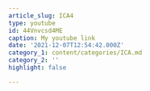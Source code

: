 ```yaml
---
article_slug: ICA4
type: youtube
id: 44Vnvcsd4ME
caption: My youtube link
date: '2021-12-07T12:54:42.000Z'
category_1: content/categories/ICA.md
category_2: ''
highlight: false

---
```


